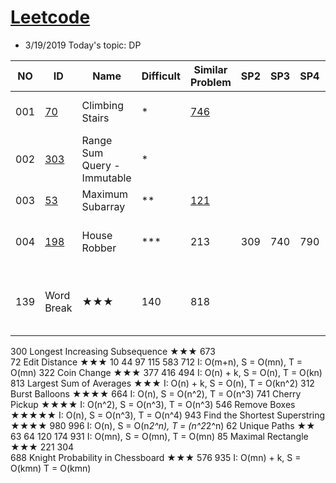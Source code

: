 # [Leetcode](https://leetcode.com/problemset/all/) 
* 3/19/2019 Today's topic: DP


NO|ID | Name | Difficult | Similar Problem | SP2| SP3| SP4 | SP5 | SP6| SP7| Remark1 
--- | --- | --- | --- | --- |--- |--- |--- |--- |--- |--- |--- 
001|[70](https://leetcode.com/problems/climbing-stairs/) | Climbing Stairs | * | [746](https://leetcode.com/problems/min-cost-climbing-stairs/) |  |   |   |   |    |   |  I: O(n), S = O(n), T = O(n)  
002|[303](https://leetcode.com/problems/range-sum-query-immutable/)| Range Sum Query - Immutable | * |   |   |   |    |   |    |    
003|[53](https://leetcode.com/problems/maximum-subarray/) | Maximum Subarray | ** | [121](https://leetcode.com/problems/best-time-to-buy-and-sell-stock/) |   |   |   |   |    |   |    | 
004|[198](https://leetcode.com/problems/house-robber/) | House Robber | *** | 213 | 309 | 740 | 790 | 801 |    |   |  I: O(n), S = O(3n), T = O(3n)  
139 |	Word Break	|★★★	|140|	818| | | | | |						I: O(n), S = O(n), T = O(n^2)
300	Longest Increasing Subsequence	★★★	673							
72	Edit Distance	★★★	10	44	97	115	583	712		I: O(m+n), S = O(mn), T = O(mn)
322	Coin Change	★★★	377	416	494					I: O(n) + k, S = O(n), T = O(kn)
813	Largest Sum of Averages	★★★							 	I: O(n) + k, S = O(n), T = O(kn^2)
312	Burst Balloons	★★★★	664	 						I: O(n), S = O(n^2), T = O(n^3)
741	Cherry Pickup	★★★★								I: O(n^2), S = O(n^3), T = O(n^3)
546	Remove Boxes	★★★★★								I: O(n), S = O(n^3), T = O(n^4)
943	Find the Shortest Superstring	★★★★	980	996						I: O(n), S = O(n*2^n), T = (n^2*2^n)
62	Unique Paths	★★	63	64	120	174	931			I: O(mn), S = O(mn), T = O(mn)
85	Maximal Rectangle	★★★	221	304						
688	Knight Probability in Chessboard	★★★	576	935						I: O(mn) + k, S = O(kmn) T = O(kmn)
